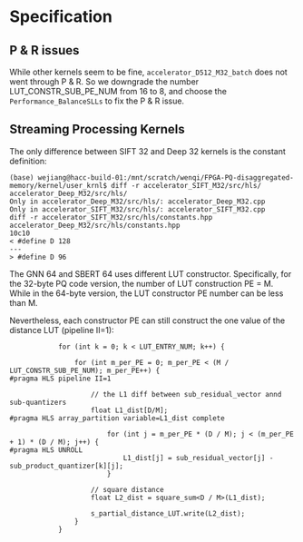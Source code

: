 # Specification

## P & R issues

While other kernels seem to be fine, `accelerator_D512_M32_batch` does not went through P & R. So we downgrade the number LUT_CONSTR_SUB_PE_NUM from 16 to 8, and choose the `Performance_BalanceSLLs` to fix the P & R issue. 
## Streaming Processing Kernels

The only difference between SIFT 32 and Deep 32 kernels is the constant definition:

```
(base) wejiang@hacc-build-01:/mnt/scratch/wenqi/FPGA-PQ-disaggregated-memory/kernel/user_krnl$ diff -r accelerator_SIFT_M32/src/hls/ 
accelerator_Deep_M32/src/hls/
Only in accelerator_Deep_M32/src/hls/: accelerator_Deep_M32.cpp
Only in accelerator_SIFT_M32/src/hls/: accelerator_SIFT_M32.cpp
diff -r accelerator_SIFT_M32/src/hls/constants.hpp accelerator_Deep_M32/src/hls/constants.hpp
10c10
< #define D 128
---
> #define D 96
```

The GNN 64 and SBERT 64 uses different LUT constructor. Specifically, for the 32-byte PQ code version, the number of LUT construction PE = M. While in the 64-byte version, the LUT constructor PE number can be less than M. 

Nevertheless, each constructor PE can still construct the one value of the distance LUT (pipeline II=1): 

```
            for (int k = 0; k < LUT_ENTRY_NUM; k++) {

                for (int m_per_PE = 0; m_per_PE < (M / LUT_CONSTR_SUB_PE_NUM); m_per_PE++) {
#pragma HLS pipeline II=1

                    // the L1 diff between sub_residual_vector annd sub-quantizers
                    float L1_dist[D/M];
#pragma HLS array_partition variable=L1_dist complete

                        for (int j = m_per_PE * (D / M); j < (m_per_PE + 1) * (D / M); j++) {
#pragma HLS UNROLL
                            L1_dist[j] = sub_residual_vector[j] - sub_product_quantizer[k][j];
                        }

                    // square distance
                    float L2_dist = square_sum<D / M>(L1_dist);
                    
                    s_partial_distance_LUT.write(L2_dist);
                }
            }
```